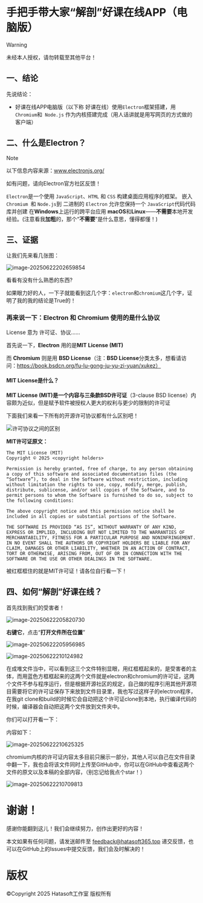 # 手把手带大家“解剖”好课在线APP（电脑版）

> [!WARNING]
>
> 未经本人授权，请勿转载至其他平台！

  

## 一、结论

先说结论：

- 好课在线APP电脑版（以下称 好课在线）使用`Electron`框架搭建，用`Chromium`和` Node.js` 作为内核搭建完成（用人话讲就是用写网页的方式做的客户端）

## 二、什么是Electron？

> [!NOTE]
>
> 以下信息内容来源：www.electronjs.org/
>
> 如有问题，请向Electron官方社区反馈！

`Electron`是一个使用 `JavaScript`、`HTML` 和 `CSS` 构建桌面应用程序的框架。 嵌入 `Chromium `和 `Node.js`到 二进制的 `Electron` 允许您保持一个 `JavaScript`代码代码库并创建 在**Windows**上运行的跨平台应用 **macOS**和**Linux**——**不需要**本地开发 经验。(注意看我**加粗**的，那个“**不需要**”是什么意思，懂得都懂！)

## 三、证据

让我们先来看几张图：

![image-20250622202659854](./image-20250622202659854.png)

看看有没有什么熟悉的东西?

如果眼力好的人，一下子就能看到这几个字：`electron`和`chromium`这几个字，证明了我的我的结论是True的！

### 再来说一下：Electron 和 Chromium 使用的是什么协议

License 意为 许可证、协议......

首先说一下，**Electron** 用的是**MIT License (MIT)**

而  **Chromium** 则是用 **BSD License**（注：**BSD License**分类太多，想看请访问：https://book.bsdcn.org/fu-lu-gong-ju-yu-zi-yuan/xukez）

#### MIT License是什么？

**MIT License (MIT)**是一个内容与**三条款BSD许可证**（3-clause BSD license）内容颇为近似，但是赋予软件被授权人更大的权利与更少的限制的许可证

下面我们来看一下所有的开源许可协议都有什么区别吧！

![许可协议之间的区别](https://bkimg.cdn.bcebos.com/pic/bf096b63f6246b600c339c23ffaf0d4c510fd9f90417?x-bce-process=image/format,f_auto/resize,m_lfit,limit_1,h_808)

**MIT许可证原文：**

```TEXT
The MIT License (MIT)
Copyright © 2025 <copyright holders>

Permission is hereby granted, free of charge, to any person obtaining a copy of this software and associated documentation files (the “Software”), to deal in the Software without restriction, including without limitation the rights to use, copy, modify, merge, publish, distribute, sublicense, and/or sell copies of the Software, and to permit persons to whom the Software is furnished to do so, subject to the following conditions:

The above copyright notice and this permission notice shall be included in all copies or substantial portions of the Software.

THE SOFTWARE IS PROVIDED “AS IS”, WITHOUT WARRANTY OF ANY KIND, EXPRESS OR IMPLIED, INCLUDING BUT NOT LIMITED TO THE WARRANTIES OF MERCHANTABILITY, FITNESS FOR A PARTICULAR PURPOSE AND NONINFRINGEMENT. IN NO EVENT SHALL THE AUTHORS OR COPYRIGHT HOLDERS BE LIABLE FOR ANY CLAIM, DAMAGES OR OTHER LIABILITY, WHETHER IN AN ACTION OF CONTRACT, TORT OR OTHERWISE, ARISING FROM, OUT OF OR IN CONNECTION WITH THE SOFTWARE OR THE USE OR OTHER DEALINGS IN THE SOFTWARE.
```

被红框框住的就是MIT许可证！请各位自行看一下！



## 四、如何“解剖”好课在线？

首先找到我们的受害者！

![image-20250622205820730](./image-20250622205820730.png)

**右键它**，点击“**打开文件所在位置**”

![image-20250622205956985](./image-20250622205956985.png)

![image-20250622210124982](./image-20250622210124982.png)

在成堆文件当中，可以看到这三个文件特别显眼，用红框框起来的，是受害者的主体，而用蓝色方框框起来的这两个文件就是electron和chromium的许可证，这两个文件不参与程序运行，但是根据开源社区的规定，自己做的程序引用其他开源项目需要将它的许可证保存下来放到文件目录里，我也写过这样子的electron程序，在我git clone和build的时候它会自动把这个许可证clone到本地，执行编译代码的时候，编译器会自动把这两个文件放到文件夹中。

你们可以打开看一下：

内容如下：

![image-20250622210625325](./image-20250622210625325.png)

chromium内核的许可证内容太多目前只展示一部分，其他人可以自己在文件目录中翻一下，我也会将该文件同时上传至GitHub中，你可以在GitHub中查看这两个文件的原文以及本稿的全部内容，（别忘记给我点个star！）

![image-20250622210709813](./image-20250622210709813.png)

# 谢谢！

感谢你能翻到这儿！我们会继续努力，创作出更好的内容！

本文如果有任何问题，请发送邮件至 feedback@hatasoft365.top 递交反馈，也可以在GitHub上的Issues中提交反馈，我们会及时解决的！

# 版权

©Copyright 2025 Hatasoft工作室 版权所有
